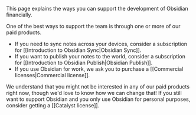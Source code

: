 This page explains the ways you can support the development of Obsidian financially.

One of the best ways to support the team is through one or more of our paid products.

- If you need to sync notes across your devices, consider a subscription for [[Introduction to Obsidian Sync|Obsidian Sync]].
- If you want to publish your notes to the world, consider a subscription for [[Introduction to Obsidian Publish|Obsidian Publish]].
- If you use Obsidian for work, we ask you to purchase a [[Commercial licenses|Commercial license]].

We understand that you might not be interested in any of our paid products right now, though we'd love to know how we can change that! If you still want to support Obsidian and you only use Obsidian for personal purposes, consider getting a [[Catalyst license]].
